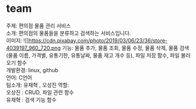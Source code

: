 # team
주제: 편의점 물품 관리 서비스  
소개: 편의점의 물품들을 분류하고 검색하는 서비스입니다.  
이미지:  ![]https://cdn.pixabay.com/photo/2019/03/06/23/36/store-4039197_960_720.png
기능: 물품 추가, 물품 조회, 물품 수정, 물품 삭제, 물품 검색(물품 이름, 가격별, 유통기한, 유통날짜, 물품 재고 개수 등), 파일 저장 함수, 파일 불러오기 함수  
개발환경: linux, github  
언어: C언어  
팀소개: 유재혁 , 오성진
역할:  
오상진 : CRUD, 파일 관련 함수  
유재혁 : 검색 기능 함수
